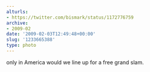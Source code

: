 ```yaml
---
alturls:
- https://twitter.com/bismark/status/1172776759
archive:
- 2009-02
date: '2009-02-03T12:49:48+00:00'
slug: '1233665388'
type: photo
---
```


only in America would we line up for a free grand slam.
